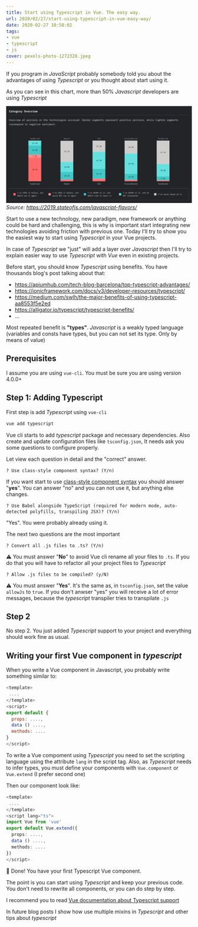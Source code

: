 ```yaml
---
title: Start using Typescript in Vue. The easy way.
url: 2020/02/27/start-using-typescript-in-vue-easy-way/
date: 2020-02-27 10:58:02
tags:
- vue
- typescript
- js
cover: pexels-photo-1272328.jpeg
---
```

If you program in _JavaScript_ probably somebody told you about the advantages of using _Typescript_ or you thought about start using it.

As you can see in this chart, more than 50% _Javascript_ developers are using _Typescript_

![](/images/javascript_flavors_section_overview.png)
*Source: https://2019.stateofjs.com/javascript-flavors/*

Start to use a new technology, new paradigm, new framework or anything could be hard and challenging, this is why is important start integrating new technologies avoiding friction with previous one. Today I'll try to show you the easiest way to start using _Typescript_ in your Vue projects.  

In case of _Typescript_ we "just" will add a layer over _Javascript_ then I'll try to explain easier way to use _Typescript_ with _Vue_ even in existing projects.

Before start, you should know _Typescript_ using benefits. You have thousands blog's post talking about that:
* https://apiumhub.com/tech-blog-barcelona/top-typescript-advantages/
* https://ionicframework.com/docs/v3/developer-resources/typescript/
* https://medium.com/swlh/the-major-benefits-of-using-typescript-aa8553f5e2ed
* https://alligator.io/typescript/typescript-benefits/
* ...

Most repeated benefit is **"types"**. _Javascript_ is a weakly typed language (variables and consts have types, but you can not set its type. Only by means of value)

## Prerequisites
I assume you are using `vue-cli`. You must be sure you are using version 4.0.0+

## Step 1: Adding Typescript
First step is add _Typescript_ using `vue-cli`

```bash
vue add typescript
```

Vue cli starts to add _typescript_ package and necessary dependencies. Also create and update configuration files like `tsconfig.json`, It needs ask you some questions to configure properly.

Let view each question in detail and the "correct" answer.
```
? Use class-style component syntax? (Y/n)
```
If you want start to use [class-style component syntax](https://vuejs.org/v2/guide/typescript.html#Class-Style-Vue-Components) you should answer "**yes**". You can answer "no" and you can not use it, but anything else changes. 

```
? Use Babel alongside TypeScript (required for modern mode, auto-detected polyfills, transpiling JSX)? (Y/n)
```
"Yes". You were probably already using it.

The next two questions are the most important

```
? Convert all .js files to .ts? (Y/n)
```
:warning: You must answer "**No**" to avoid Vue cli rename all your files to `.ts`. If you do that you will have to refactor all your project files to _Typescript_

```
? Allow .js files to be compiled? (y/N)
```
:warning: You must answer "**Yes**". It's the same as, in `tsconfig.json`, set the value `allowJs` to `true`. If you don't anwser "yes" you will receive a lot of error messages, because the _typescript_ transpiler tries to transpilate `.js`

## Step 2
No step 2. You just added _Typescript_ support to your project and everything should work fine as usual.

## Writing your first Vue component in _typescript_
When you write a Vue component in Javascript, you probably write something similar to:

```js
<template>
 ....
</template>
<script>
export default {
  props: ....,
  data () ....,
  methods: ....
}
</script>
```
To write a Vue compoment using _Typescript_ you need to set the scripting language using the attribute `lang` in the script tag.
Also, as _Typescript_ needs to infer types, you must define your components with `Vue.component` or `Vue.extend` (I prefer second one)

Then our component look like:

```typescript
<template>
 ....
</template>
<script lang="ts">
import Vue from 'vue'
export default Vue.extend({
  props: ....,
  data () ....,
  methods: ....
})
</script>
```

:tada: Done! You have your first Typescript Vue component.

The point is you can start using _Typescript_ and keep your previous code. You don't need to rewrite all components, or you can do step by step.

I recommend you to read [Vue documentation about Typescript support](https://vuejs.org/v2/guide/typescript.html)

In future blog posts I show how use multiple mixins in _Typescript_ and other tips about _typescript_








